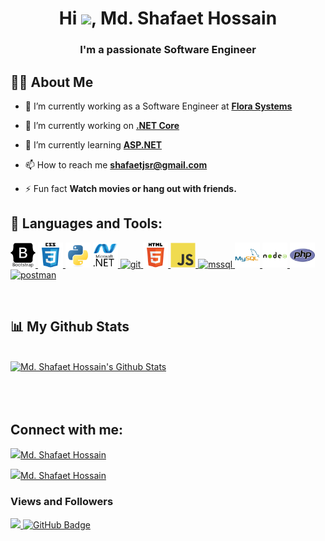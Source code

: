 <h1 align="center">Hi <img src="https://raw.githubusercontent.com/MartinHeinz/MartinHeinz/master/wave.gif" width="30px">, Md. Shafaet Hossain</h1>
<h3 align="center">I'm a passionate Software Engineer</h3>


## 🙋‍♂️ About Me

- 🔭 I’m currently working as a Software Engineer at **[Flora Systems](https://floralimited.com/)**


- 🔭 I’m currently working on **[.NET Core](https://learn.microsoft.com/en-us/users/shafaetjsr/)**
  
- 🌱 I’m currently learning **[ASP.NET](https://github.com/shafaetjsr)**

- 📫 How to reach me **shafaetjsr@gmail.com**

- ⚡ Fun fact **Watch movies or hang out with friends.**
  
## 🚀 Languages and Tools:

<p align="left"> <a href="https://getbootstrap.com" target="_blank" rel="noreferrer"> <img src="https://raw.githubusercontent.com/devicons/devicon/master/icons/bootstrap/bootstrap-plain-wordmark.svg" alt="bootstrap" width="40" height="40"/> </a> <a href="https://www.w3schools.com/css/" target="_blank" rel="noreferrer"> <img src="https://raw.githubusercontent.com/devicons/devicon/master/icons/css3/css3-original-wordmark.svg" alt="css3" width="40" height="40"/> </a> <img src="https://raw.githubusercontent.com/devicons/devicon/master/icons/python/python-original.svg" alt="python" width="40" height="40"/> </a> <a href="https://dotnet.microsoft.com/" target="_blank" rel="noreferrer"> <img src="https://raw.githubusercontent.com/devicons/devicon/master/icons/dot-net/dot-net-original-wordmark.svg" alt="dotnet" width="40" height="40"/> </a> </a> <a href="https://git-scm.com/" target="_blank" rel="noreferrer"> <img src="https://www.vectorlogo.zone/logos/git-scm/git-scm-icon.svg" alt="git" width="40" height="40"/> </a> <a href="https://www.w3.org/html/" target="_blank" rel="noreferrer"> <img src="https://raw.githubusercontent.com/devicons/devicon/master/icons/html5/html5-original-wordmark.svg" alt="html5" width="40" height="40"/> </a> <a href="https://developer.mozilla.org/en-US/docs/Web/JavaScript" target="_blank" rel="noreferrer"> <img src="https://raw.githubusercontent.com/devicons/devicon/master/icons/javascript/javascript-original.svg" alt="javascript" width="40" height="40"/> </a> <a href="https://www.microsoft.com/en-us/sql-server" target="_blank" rel="noreferrer"> <img src="https://www.svgrepo.com/show/303229/microsoft-sql-server-logo.svg" alt="mssql" width="40" height="40"/> </a> <a href="https://www.mysql.com/" target="_blank" rel="noreferrer"> <img src="https://raw.githubusercontent.com/devicons/devicon/master/icons/mysql/mysql-original-wordmark.svg" alt="mysql" width="40" height="40"/> </a> <a href="https://nodejs.org" target="_blank" rel="noreferrer"> <img src="https://raw.githubusercontent.com/devicons/devicon/master/icons/nodejs/nodejs-original-wordmark.svg" alt="nodejs" width="40" height="40"/> </a> <a href="https://www.php.net" target="_blank" rel="noreferrer"> <img src="https://raw.githubusercontent.com/devicons/devicon/master/icons/php/php-original.svg" alt="php" width="40" height="40"/> </a>  <a href="https://postman.com" target="_blank" rel="noreferrer"> <img src="https://www.vectorlogo.zone/logos/getpostman/getpostman-icon.svg" alt="postman" width="40" height="40"/> </a>  </p>

<br/>



## 📊 My Github Stats

  <br/>
    <a href=""><img alt="Md. Shafaet Hossain's Github Stats" src="https://github-readme-stats.vercel.app/api?username=shafaetjsr&show_icons=true&theme=radical" /></a>
  
  <br/>
  <br/>
<br/>
<br/>


## Connect with me:
<p align="left">


<a href = "https://www.linkedin.com/in/shafaetjsr/"><img width="30px" src="https://img.icons8.com/fluent/48/000000/linkedin.png"/>Md. Shafaet Hossain</a>
  
 <a href = "https://www.facebook.com/shafaetjsr"><img width="30px" src="https://img.icons8.com/color/344/facebook-new.png"/>Md. Shafaet Hossain</a> 




</p>

### Views and Followers
<a href="https://github.com/tanvirahmed007/github-profile-views-counter">
    <img src="https://komarev.com/ghpvc/?username=shafaetjsr">
</a>
<a href="https://github.com/shafaetjsr?tab=followers"><img src="https://img.shields.io/github/followers/shafaetjsr?label=Followers&style=social" alt="GitHub Badge"></a>
